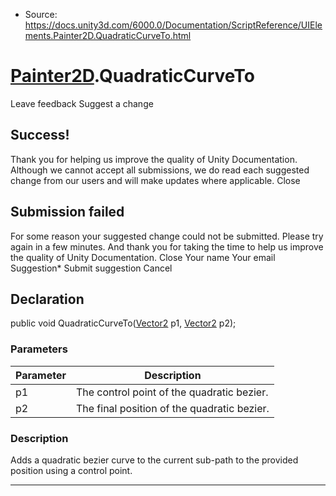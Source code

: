 * Source: https://docs.unity3d.com/6000.0/Documentation/ScriptReference/UIElements.Painter2D.QuadraticCurveTo.html

#  [Painter2D](https://docs.unity3d.com/6000.0/Documentation/ScriptReference/UIElements.Painter2D.html).QuadraticCurveTo
Leave feedback
Suggest a change
## Success!
Thank you for helping us improve the quality of Unity Documentation. Although we cannot accept all submissions, we do read each suggested change from our users and will make updates where applicable.
Close
## Submission failed
For some reason your suggested change could not be submitted. Please <a>try again</a> in a few minutes. And thank you for taking the time to help us improve the quality of Unity Documentation.
Close
Your name Your email Suggestion* Submit suggestion
Cancel
## Declaration
public void QuadraticCurveTo([Vector2](https://docs.unity3d.com/6000.0/Documentation/ScriptReference/Vector2.html) p1, [Vector2](https://docs.unity3d.com/6000.0/Documentation/ScriptReference/Vector2.html) p2); 
### Parameters
Parameter | Description  
---|---  
p1 | The control point of the quadratic bezier.  
p2 | The final position of the quadratic bezier.  
### Description
Adds a quadratic bezier curve to the current sub-path to the provided position using a control point. 
* * *
